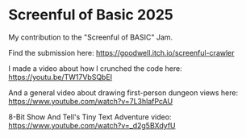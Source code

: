 # Screenful of Basic 2025
My contribution to the "Screenful of BASIC" Jam.

Find the submission here: https://goodwell.itch.io/screenful-crawler

I made a video about how I crunched the code here: https://youtu.be/TW17VbSQbEI

And a general video about drawing first-person dungeon views here: https://www.youtube.com/watch?v=7L3hlafPcAU

8-Bit Show And Tell's Tiny Text Adventure video: https://www.youtube.com/watch?v=_d2g5BXdyfU

